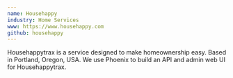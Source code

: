 ```yaml
---
name: Househappy
industry: Home Services
www: https://www.househappy.com
github: househappy
---
```

Househappytrax is a service designed to make homeownership easy. Based in Portland, Oregon, USA. We use Phoenix to build an API and admin web UI for Househappytrax.
